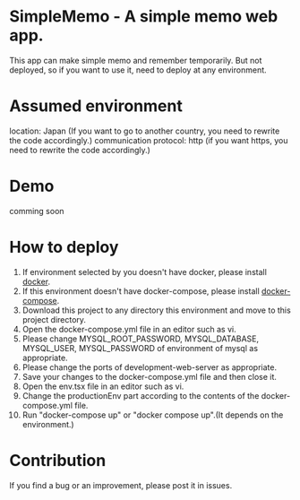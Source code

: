 # SimpleMemo - A simple memo web app.

This app can make simple memo and remember temporarily. But not deployed, so if you want to use it, need to deploy at any environment.

# Assumed environment

location: Japan (If you want to go to another country, you need to rewrite the code accordingly.)
communication protocol: http (if you want https,  you need to rewrite the code accordingly.)

# Demo

comming soon

# How to deploy

1. If environment selected by you doesn't have docker, please install [docker](https://docs.docker.com/get-docker/).
2. If this environment doesn't have docker-compose, please install [docker-compose](https://docs.docker.com/compose/install/).
3. Download this project to any directory this environment and move to this project directory.
4. Open the docker-compose.yml file in an editor such as vi.
5. Please change MYSQL_ROOT_PASSWORD, MYSQL_DATABASE, MYSQL_USER, MYSQL_PASSWORD of environment of mysql as appropriate.
6. Please change the ports of development-web-server as appropriate.
7. Save your changes to the docker-compose.yml file and then close it.
8. Open the env.tsx file in an editor such as vi.
9. Change the productionEnv part according to the contents of the docker-compose.yml file.
10.  Run "docker-compose up" or "docker compose up".(It depends on the environment.)


# Contribution

If you find a bug or an improvement, please post it in issues.
